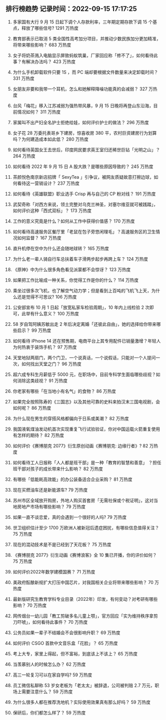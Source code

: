 
## 排行榜趋势 记录时间：2022-09-15 17:17:25
  
  1. 多家国有大行 9 月 15 日起下调个人存款利率，三年期定期存款下调 15 个基点，释放了哪些信号? 1291 万热度
    
  2. 教育部表示已取消 5 类全国性高考加分项目，并推动少数民族加分更加精准，将带来哪些影响？ 683 万热度
    
  3. 女子将奶茶溅入电脑显示屏致蚂蚁筑巢，厂家回应称「修不了」，如何看待此事？有解决办法吗？ 423 万热度
    
  4. 为什么手机卸载软件只要 1S ，而 PC 端却要根据文件数量来决定卸载时间？ 331 万热度
    
  5. 女朋友非要和我带一个耳机，怎么和她解释降噪功能真的会减弱？ 327 万热度
    
  6. 台风「梅花」移入江苏减弱为强热带风暴，9 月 15 日晚将再登山东沿海，目前情况如何？ 311 万热度
    
  7. 家属叫不出产妇全名护士拒绝给娃，如何评价护士的做法？ 296 万热度
    
  8. 女子花 28 万委托表哥乡下建房，惊喜收房 380 平，农村巨资建房行为划算吗？为何建造成本如此低？ 280 万热度
    
  9. 如何看待英国女王去世后，印度网民要求英王室归还稀世巨钻「光明之山」？ 264 万热度
    
  10. 如何看待 2022 年 9 月 15 日 A 股大跌？是哪些原因导致的？ 245 万热度
    
  11. 茶颜悦色南京新店招牌「 SexyTea 」引争议，被网友质疑故意打擦边球，如何看待这一营销设计？ 237 万热度
    
  12. 如何看待《英雄联盟》职业选手 Crisp 再与自己的 CP 粉对线？ 191 万热度
    
  13. 武契奇称「对西方来说，领土完整对乌克兰神圣，对塞尔维亚就可被践踏」，如何评价这种「西式双标」？ 173 万热度
    
  14. 工作的意义究竟是什么？如何从工作中获得价值感？ 170 万热度
    
  15. 如何看待高速服务区餐厅里「老鼠在包子旁悠闲理毛」？高速服务区的卫生情况如何监督？ 167 万热度
    
  16. 直升机停在空中为什么还会随地球转？ 165 万热度
    
  17. 为什么老一辈人骑自行车总扶着车子滑两步起步再跨上车？ 124 万热度
    
  18. 《原神》中为什么很多角色看见派蒙都不会惊讶？ 123 万热度
    
  19. 如果把工作比喻成一种关系，你觉得工作是你的什么？ 114 万热度
    
  20. 乘坐过很多次飞机，也了解空气动力学；但是看到上百吨的飞机飞上天，为什么还是觉得不可思议? 106 万热度
    
  21. 公安部宣布 10 月 1 日起「放宽私家车检验周期」，10 年内上线检验 2 次即可，此举有什么意义？ 100 万热度
    
  22. 58 岁自驾阿姨苏敏出走 2 年后决定离婚「还彼此自由」，她的选择给你带来哪些启示？ 99 万热度
    
  23. 如何看待 iPhone 14 还在预售期，电商平台上其专用配件已销量激增？年轻人为何热衷于装饰手机？ 97 万热度
    
  24. 天堂地狱两扇门，两个门卫，一个说真话，一个说假话，只能对一个人提问一次，如何找出天堂之门？ 96 万热度
    
  25. 超六成专科生月薪低于 5000 元，在职场中，目前专科学生面临哪些歧视？如何消除这类歧视？ 91 万热度
    
  26. 你老家有哪些「在当地小有名气」的食物？ 86 万热度
    
  27. 如果完全按照陈寿的《三国志》以及其他可靠的史料来拍汉末三国电视剧，会如何呢？ 86 万热度
    
  28. 为什么现在男生的穿搭风格都偏向于日系或美潮？ 82 万热度
    
  29. 我国液氧煤油发动机首次实现重复飞行试验验证，你对中国运载火箭重复使用有怎样的期待？ 82 万热度
    
  30. 如何评价《赛博朋克 2077》衍生原创动画《赛博朋克: 边缘行者》? 82 万热度
    
  31. 如何看待工人日报称「人人都是班干部」是一种「教育的智慧和善意」 ？担任班干部对孩子的成长带来什么影响？ 82 万热度
    
  32. 有哪些「低能耗高效能」的办公装备适合企业采购？ 81 万热度
    
  33. 现在买燃油车还是新能源车? 79 万热度
    
  34. 苏州市区全域放开购房，外地人购买首套房「无需社保或个税证明」，这对当地房地产市场有哪些影响？ 79 万热度
    
  35. 如果一直不谈恋爱，真的会遇到一个很好的人吗? 79 万热度
    
  36. 世卫组织估计至少 1700 万欧洲人被新冠后遗症困扰，有哪些信息值得关注？ 75 万热度
    
  37. 现在的混动技术是不是已经到了天花板？ 75 万热度
    
  38. 《赛博朋克 2077》衍生动画《赛博浪客》全 10 集已开播，你的评价如何？ 75 万热度
    
  39. 如何评价2022年数学建模国赛？ 71 万热度
    
  40. 美政府酝酿新规扩大打压中国芯片，对我国相关企业将带来哪些影响？ 70 万热度
    
  41. 最新版研究生教育学科专业目录（2022年）印发，有何变动？对考研有哪些影响？ 70 万热度
    
  42. 网传烟台一幼儿园「教工剪破多名儿童上颚」，官方回应「实为维持秩序拿剪刀吓唬」，如何看待此事件？ 70 万热度
    
  43. 公务员如果一辈子不结婚会不会很影响升职？ 69 万热度
    
  44. 如何评价 CSGO 首款中文音乐盒「花脸」？ 65 万热度
    
  45. 考上大专，家里上得起，但不富裕，到底该上不该上？ 65 万热度
    
  46. 当羡慕别人的时候怎么办？ 62 万热度
    
  47. 高三一轮复习可以在家自学吗? 59 万热度
    
  48. 员工微信私聊称 53 岁女老板为「老太太」被辞退，公司被判赔 2.7 万元，职场上需要注意什么？ 59 万热度
    
  49. 为什么很多人都在推荐洗地机？实际使用效果真有那么好吗？ 59 万热度
    
  50. 保研后，你们都怎么样了？ 59 万热度
    